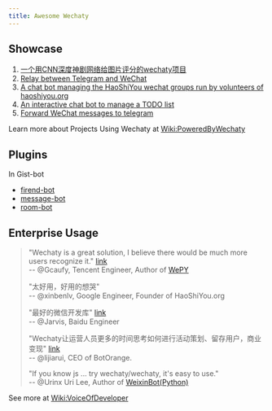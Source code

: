 ```yaml
---
title: Awesome Wechaty
---
```


## Showcase

1. [一个用CNN深度神剧网络给图片评分的wechaty项目](https://github.com/huyingxi/wechaty_selfie)
2. [Relay between Telegram and WeChat](https://github.com/Firaenix/TeleChatRelay)
3. [A chat bot managing the HaoShiYou wechat groups run by volunteers of haoshiyou.org](https://github.com/xinbenlv/www-haoshiyou-org)
4. [An interactive chat bot to manage a TODO list](https://github.com/coderbunker/candobot)
5. [Forward WeChat messages to telegram](https://github.com/luosheng/Wegram)

Learn more about Projects Using Wechaty at [Wiki:PoweredByWechaty](https://github.com/wechaty/wechaty/wiki/PoweredByWechaty)

## Plugins

In Gist-bot

* [firend-bot](https://github.com/wechaty/wechaty-getting-started/blob/master/examples/advanced/gist-bot/on-friend.js)
* [message-bot](https://github.com/wechaty/wechaty-getting-started/blob/master/examples/advanced/gist-bot/on-message.js)
* [room-bot](https://github.com/wechaty/wechaty-getting-started/blob/master/examples/advanced/gist-bot/on-room-join.js)

## Enterprise Usage

> "Wechaty is a great solution, I believe there would be much more users recognize it." [link](https://github.com/wechaty/wechaty/pull/310#issuecomment-285574472)  
> -- @Gcaufy, Tencent Engineer, Author of [WePY](https://github.com/Tencent/wepy)
>
> "太好用，好用的想哭"  
> -- @xinbenlv, Google Engineer, Founder of HaoShiYou.org
>
> "最好的微信开发库" [link](http://weibo.com/3296245513/Ec4iNp9Ld?type=comment)  
> -- @Jarvis, Baidu Engineer
>
> "Wechaty让运营人员更多的时间思考如何进行活动策划、留存用户，商业变现" [link](http://mp.weixin.qq.com/s/dWHAj8XtiKG-1fIS5Og79g)  
> -- @lijiarui, CEO of BotOrange.
>
> "If you know js ... try wechaty/wechaty, it's easy to use."  
> -- @Urinx Uri Lee, Author of [WeixinBot\(Python\)](https://github.com/Urinx/WeixinBot)

See more at [Wiki:VoiceOfDeveloper](https://github.com/wechaty/wechaty/wiki/VoiceOfDeveloper)

